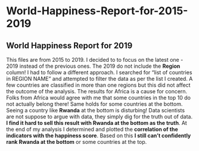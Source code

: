 # World-Happiness-Report-for-2015-2019
## World Happiness Report for 2019
This files are from 2015 to 2019. I decided to to focus on the latest one - 2019 instead of the previous ones. The 2019 do not include the **Region** column! I had to follow a different approach. I searched for “list of countries in REGION NAME” and attempted to filter the data as per the list I created. A few countries are classified in more than one regions but this did not affect the outcome of the analysis. 
The results for Africa is a cause for concern. Folks from Africa would agree with me that some countries in the top 10 do not actually belong there! Same holds for some countries at the bottom. Seeing a country like **Rwanda** at the bottom is disturbing! Data scientists are not suppose to argue with data, they simply dig for the truth out of data. **I find it hard to sell this result with Rwanda at the bottom as the truth**. At the end of my analysis I determined and plotted the **correlation of the indicators with the happiness score**. Based on this **I still can’t confidently rank Rwanda at the bottom** or some countries at the top.
